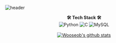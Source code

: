 <!--
**dntjq0815/dntjq0815** is a ✨ _special_ ✨ repository because its `README.md` (this file) appears on your GitHub profile.

Here are some ideas to get you started:

- 🔭 I’m currently working on ...
- 🌱 I’m currently learning ...
- 👯 I’m looking to collaborate on ...
- 🤔 I’m looking for help with ...
- 💬 Ask me about ...
- 📫 How to reach me: ...
- 😄 Pronouns: ...
- ⚡ Fun fact: ...
-->

![header](https://capsule-render.vercel.app/api?type=waving&color=auto&height=300&section=header&text=Hi,&nbsp;there!&fontSize=90)
<div align=center>

**🛠 Tech Stack 🛠** <br>
![Python](https://img.shields.io/badge/Python-3776AB?style=flat-square&logo=Python&logoColor=white)
![C](https://img.shields.io/badge/C-A8B9CC?style=flat-square&logo=C&logoColor=white)
![MySQL](https://img.shields.io/badge/MySQL-4479A1?style=flat-square&logo=MySQL&logoColor=white)
<br><br>
[![Wooseob's github stats](https://github-readme-stats.vercel.app/api/top-langs/?username=dntjq0815&show_icons=true&hide_border=true&title_color=004386&icon_color=004386&layout=compact)](https://github.com/dntjq0815)
  
</div>
